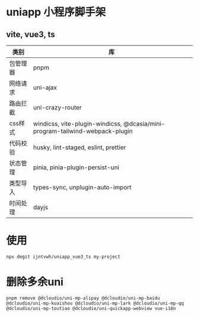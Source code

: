 # uniapp 小程序脚手架
## vite, vue3, ts

| 类别 | 库 |
| --- | --- |
|包管理器|pnpm|
|网络请求|uni-ajax|
|路由拦截|uni-crazy-router|
|css样式|windicss, vite-plugin-windicss, @dcasia/mini-program-tailwind-webpack-plugin|
|代码校验|husky, lint-staged, eslint, prettier|
|状态管理|pinia, pinia-plugin-persist-uni|
|类型导入|types-sync, unplugin-auto-import|
|时间处理|dayjs|

# 使用
```
npx degit ijntvwh/uniapp_vue3_ts my-project

```

# 删除多余uni
```
pnpm remove @dcloudio/uni-mp-alipay @dcloudio/uni-mp-baidu @dcloudio/uni-mp-kuaishou @dcloudio/uni-mp-lark @dcloudio/uni-mp-qq @dcloudio/uni-mp-toutiao @dcloudio/uni-quickapp-webview vue-i18n
```
